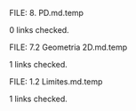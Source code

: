 FILE: 8. PD.md.temp 

 0 links checked. 

  
FILE: 7.2 Geometria 2D.md.temp 

 1 links checked. 

  
FILE: 1.2 Limites.md.temp 

 1 links checked. 

  

